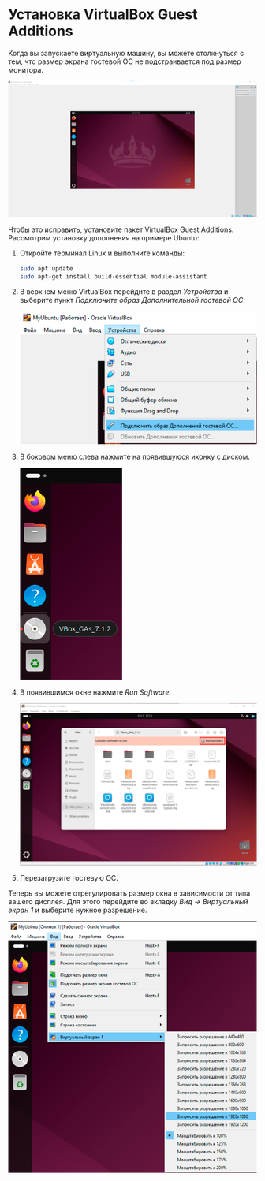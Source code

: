 # Установка VirtualBox Guest Additions

Когда вы запускаете виртуальную машину, вы можете столкнуться с тем, что размер экрана гостевой ОС не подстраивается под размер монитора.

![](./images/24.png "Рис.1 Как выглядит гоствеая ОС при разрешении дисплея 2560x1440")

Чтобы это исправить, установите пакет VirtualBox Guest Additions. Рассмотрим установку дополнения на примере Ubuntu:

1. Откройте терминал Linux и выполните команды:

   ```bash
   sudo apt update
   sudo apt-get install build-essential module-assistant
   ```

1. В верхнем меню VirtualBox перейдите в раздел *Устройства* и выберите пункт *Подключите образ Дополнительной гостевой ОС*.

   ![](./images/25.png "Рис.2 Подключение образа Дополнительной гостевой ОС")

1. В боковом меню слева нажмите на появившуюся иконку с диском.

   ![](./images/26.png "Рис.3 Образ VirtualBox Guest Additions")

1. В появившимся окне нажмите *Run Software*.

   ![](./images/27.png "Рис.3 Состав образа VirtualBox Guest Additions")

1. Перезагрузите гостевую ОС.

Теперь вы можете отрегулировать размер окна в зависимости от типа вашего дисплея. Для этого перейдите во вкладку *Вид -> Виртуальный экран 1* и выберите нужное разрешение.

![](./images/28.png "Рис.4 Выбор доступных разрешений экрана")
